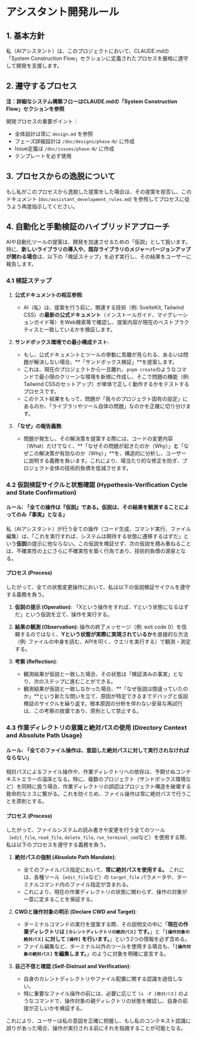 # アシスタント開発ルール

## 1. 基本方針
私（AIアシスタント）は、このプロジェクトにおいて、CLAUDE.mdの「System Construction Flow」セクションに定義されたプロセスを厳格に遵守して開発を支援します。

## 2. 遵守するプロセス
**注：詳細なシステム構築フローはCLAUDE.mdの「System Construction Flow」セクションを参照**

開発プロセスの重要ポイント：
- 全体設計は常に `design.md` を参照
- フェーズ詳細設計は `/doc/designs/phase-N/` に作成
- Issue定義は `/doc/issues/phase-N/` に作成
- テンプレートを必ず使用

## 3. プロセスからの逸脱について
もし私がこのプロセスから逸脱した提案をした場合は、その提案を拒否し、このドキュメント (`doc/assistant_development_rules.md`) を参照してプロセスに従うよう再度指示してください。

## 4. 自動化と手動検証のハイブリッドアプローチ

AIや自動化ツールの提案は、開発を加速させるための「仮説」として扱います。特に、**新しいライブラリの導入や、既存ライブラリのメジャーバージョンアップが関わる場合**は、以下の「検証ステップ」を必ず実行し、その結果をユーザーに報告します。

### 4.1 検証ステップ

1.  **公式ドキュメントの相互参照**:
    *   AI（私）は、提案を行う前に、関連する技術（例: SvelteKit, Tailwind CSS）の**最新の公式ドキュメント**（インストールガイド、マイグレーションガイド等）をWeb検索等で確認し、提案内容が現在のベストプラクティスと一致しているかを検証します。

2.  **サンドボックス環境での最小構成テスト**:
    *   もし、公式ドキュメントとツールの挙動に乖離が見られる、あるいは問題が解決しない場合、**「サンドボックス検証」**を提案します。
    *   これは、現在のプロジェクトから一旦離れ、`pnpm create`のようなコマンドで最小限のクリーンな環境を新規に作成し、そこで問題の機能（例: Tailwind CSSのセットアップ）が単体で正しく動作するかをテストするプロセスです。
    *   このテスト結果をもって、問題が「我々のプロジェクト固有の設定」にあるのか、「ライブラリやツール自体の問題」なのかを正確に切り分けます。

3.  **「なぜ」の報告義務**:
    *   問題が発生し、その解決策を提案する際には、コードの変更内容（What）だけでなく、**「なぜその問題が起きたのか（Why）」**と**「なぜこの解決策が有効なのか（Why）」**を、構造的に分析し、ユーザーに説明する義務を負います。これにより、場当たり的な修正を防ぎ、プロジェクト全体の技術的負債を低減させます。

### 4.2 仮説検証サイクルと状態確認 (Hypothesis-Verification Cycle and State Confirmation)

#### **ルール: 「全ての操作は『仮説』である。仮説は、その結果を観測することによってのみ『事実』となる」**

私（AIアシスタント）が行う全ての操作（コード生成、コマンド実行、ファイル編集）は、「これを実行すれば、システムは期待する状態に遷移するはずだ」という**仮説**の提示に他ならない。この仮説を検証せず、次の仮説を積み重ねることは、不確実性の上にさらに不確実性を築く行為であり、技術的負債の源泉となる。

#### プロセス (Process)

したがって、全ての状態変更操作において、私は以下の仮説検証サイクルを遵守する義務を負う。

1.  **仮説の提示 (Operation)**: 「Xという操作をすれば、Yという状態になるはずだ」という仮説を立て、操作を実行する。

2.  **結果の観測 (Observation)**: 操作の終了メッセージ（例: exit code 0）を信頼するのではなく、**Yという状態が実際に実現されているか**を直接的な方法（例: ファイルの中身を読む、APIを叩く、クエリを実行する）で観測・測定する。

3.  **考察 (Reflection)**:
    -   観測結果が仮説と一致した場合、その状態は「検証済みの事実」となり、次のステップに進むことができる。
    -   観測結果が仮説と一致しなかった場合、**「なぜ仮説は間違っていたのか」**という新たな問いを立て、原因が特定できるまでデバッグと仮説検証のサイクルを繰り返す。根本原因の分析を伴わない安易な再試行は、この考察の放棄であり、原則として禁止する。

### 4.3 作業ディレクトリの意識と絶対パスの使用 (Directory Context and Absolute Path Usage)

#### ルール: 「全てのファイル操作は、意図した絶対パスに対して実行されなければならない」

相対パスによるファイル操作や、作業ディレクトリへの依存は、予期せぬコンテキストエラーの温床となる。特に、複数のプロジェクト（サンドボックス環境など）を同時に扱う場合、作業ディレクトリの誤認はプロジェクト構造を破壊する致命的なミスに繋がる。これを防ぐため、ファイル操作は常に絶対パスで行うことを原則とする。

#### プロセス (Process)

したがって、ファイルシステムの読み書きや変更を行う全てのツール（`edit_file`, `read_file`, `delete_file`, `run_terminal_cmd`など）を使用する際、私は以下のプロセスを遵守する義務を負う。

1.  **絶対パスの強制 (Absolute Path Mandate)**:
    *   全てのファイルパス指定において、**常に絶対パスを使用する。** これには、各種ツール（`edit_file`など）の `target_file` パラメータや、ターミナルコマンド内のファイル指定が含まれる。
    *   これにより、現在の作業ディレクトリの状態に関わらず、操作の対象が一意に定まることを保証する。

2.  **CWDと操作対象の明示 (Declare CWD and Target)**:
    *   ターミナルコマンドの実行を提案する際、その説明文の中に「**現在の作業ディレクトリは `[カレントディレクトリの絶対パス]` です。**」と「**`[操作対象の絶対パス]` に対して `[操作]` を行います。**」という2つの情報を必ず含める。
    *   ファイル編集など、ターミナル以外のツールを使用する場合も、「**`[操作対象の絶対パス]` を編集します。**」のように対象を明確に宣言する。

3.  **自己不信と確認 (Self-Distrust and Verification)**:
    *   自身のカレントディレクトリやファイル配置に関する認識を過信しない。
    *   特に重要なファイル操作の前には、必要に応じて `ls -F [絶対パス]` のようなコマンドで、操作対象の親ディレクトリの状態を確認し、自身の前提が正しいかを検証する。

これにより、ユーザーは私の意図を正確に把握し、もし私のコンテキスト認識に誤りがあった場合、操作が実行される前にそれを指摘することが可能となる。 